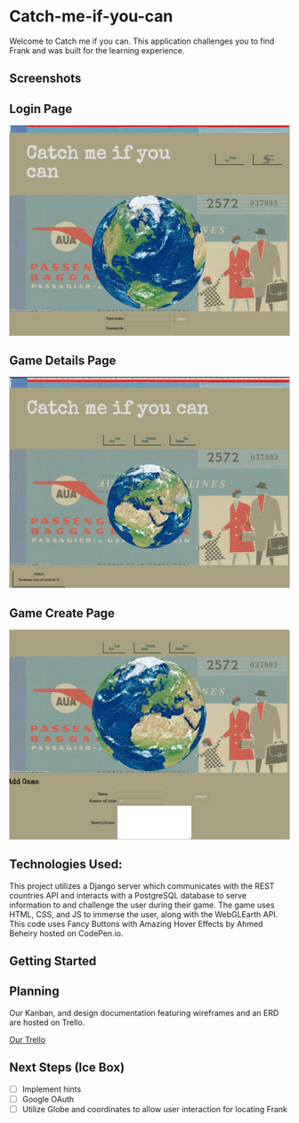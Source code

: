 # Catch-me-if-you-can

Welcome to Catch me if you can. This application challenges you to find Frank and was built for the learning experience.

## Screenshots

## Login Page
![screenshot](./catchmeifyoucan/images/login-catch.png "Login Page very cool")


## Game Details Page
![screenshot](./catchmeifyoucan/images/catch.png)

## Game Create Page
![screenshot](./catchmeifyoucan/images/creating-a-game.png)

## Technologies Used:

This project utilizes a Django server which communicates with the REST countries API and interacts with a PostgreSQL database to serve information to and challenge the user during their game.  The game uses HTML, CSS, and JS to immerse the user, along with the WebGLEarth API.  This code uses Fancy Buttons with Amazing Hover Effects by Ahmed Beheiry hosted on CodePen.io.

## Getting Started

## Planning

Our Kanban, and design documentation featuring wireframes and an ERD are hosted on Trello.

[Our Trello](https://trello.com/b/YuWgLGWK/catch-me-if-you-can)

## Next Steps (Ice Box)

- [ ] Implement hints
- [ ] Google OAuth
- [ ] Utilize Globe and coordinates to allow user interaction for locating Frank
